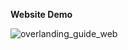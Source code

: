 **Website Demo**

![overlanding_guide_web](https://github.com/user-attachments/assets/eea3c837-227f-4925-a6ed-8008d212f219)
